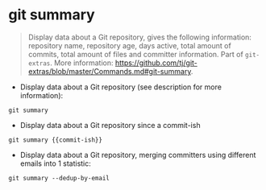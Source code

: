 # git summary

> Display data about a Git repository, gives the following information: repository name, repository age, days active, total amount of commits, total amount of files and committer information.
> Part of `git-extras`.
> More information: <https://github.com/tj/git-extras/blob/master/Commands.md#git-summary>.

- Display data about a Git repository (see description for more information):

`git summary`

- Display data about a Git repository since a commit-ish

`git summary {{commit-ish}}`

- Display data about a Git repository, merging committers using different emails into 1 statistic:

`git summary --dedup-by-email`
